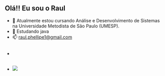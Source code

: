## Olá!! Eu sou o Raul

- 🔭 Atualmente estou cursando Análise e Desenvolvimento de Sistemas na Universidade Metodista de São Paulo (UMESP).
- 🌱 Estudando java
- 📫 raul.phellipe1@gmail.com
- ##
- <picture>
  <source
    srcset="https://github-readme-stats.vercel.app/api?username=raulphellipe&show_icons=true&theme=dark"
    media="(prefers-color-scheme: dark)"
  />
  <source
    srcset="https://github-readme-stats.vercel.app/api?username=raulphellipe&show_icons=true"
    media="(prefers-color-scheme: light), (prefers-color-scheme: no-preference)"
  />
  <img src="https://github-readme-stats.vercel.app/api?username=anuraghazra&show_icons=true" />
</picture>
